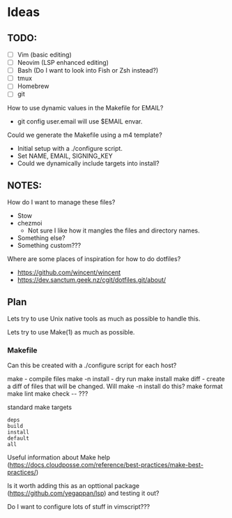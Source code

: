 # Ideas

## TODO:

- [ ] Vim (basic editing)
- [ ] Neovim (LSP enhanced editing)
- [ ] Bash (Do I want to look into Fish or Zsh instead?)
- [ ] tmux
- [ ] Homebrew
- [ ] git

How to use dynamic values in the Makefile for EMAIL?
- git config user.email will use $EMAIL envar.

Could we generate the Makefile using a m4 template?
- Initial setup with a ./configure script.
- Set NAME, EMAIL, SIGNING_KEY
- Could we dynamically include targets into install?

## NOTES:

How do I want to manage these files?
- Stow
- chezmoi
	- Not sure I like how it mangles the files and directory names.
- Something else?
- Something custom???

Where are some places of inspiration for how to do dotfiles?

- https://github.com/wincent/wincent
- https://dev.sanctum.geek.nz/cgit/dotfiles.git/about/

## Plan

Lets try to use Unix native tools as much as possible to handle this.

Lets try to use Make(1) as much as possible.

### Makefile

Can this be created with a ./configure script for each host?

make - compile files
make -n install - dry run
make install
make diff - create a diff of files that will be changed. Will make -n install do this?
make format
make lint
make check -- ???

standard make targets

```make
deps
build
install
default
all
```

Useful information about Make help (https://docs.cloudposse.com/reference/best-practices/make-best-practices/)


Is it worth adding this as an opttional package (https://github.com/yegappan/lsp) and testing it out?

Do I want to configure lots of stuff in vimscript???
